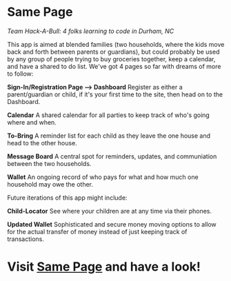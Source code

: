 # Same Page
_Team Hack-A-Bull: 4 folks learning to code in Durham, NC_

This app is aimed at blended families (two households, where the kids move back and forth between parents or guardians), but could probably be used by any group of people trying to buy groceries together, keep a calendar, and have a shared to do list. We've got 4 pages so far with dreams of more to follow: 

**Sign-In/Registration Page --> Dashboard**
Register as either a parent/guardian or child, if it's your first time to the site, then head on to the Dashboard.

**Calendar** 
A shared calendar for all parties to keep track of who's going where and when.

**To-Bring** 
A reminder list for each child as they leave the one house and head to the other house.

**Message Board**
A central spot for reminders, updates, and communiation between the two households.

**Wallet**
An ongoing record of who pays for what and how much one household may owe the other.

Future iterations of this app might include: 

**Child-Locator**
See where your children are at any time via their phones.

**Updated Wallet**
Sophisticated and secure money moving options to allow for the actual transfer of money instead of just keeping track of transactions.

# Visit [Same Page](https://samepageapp.herokuapp.com/#services) and have a look!